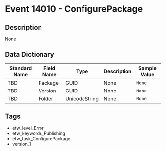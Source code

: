 # Event 14010 - ConfigurePackage

## Description
None

## Data Dictionary
|Standard Name|Field Name|Type|Description|Sample Value|
|---|---|---|---|---|
|TBD|Package|GUID|None|`None`|
|TBD|Version|GUID|None|`None`|
|TBD|Folder|UnicodeString|None|`None`|

## Tags
* etw_level_Error
* etw_keywords_Publishing
* etw_task_ConfigurePackage
* version_1